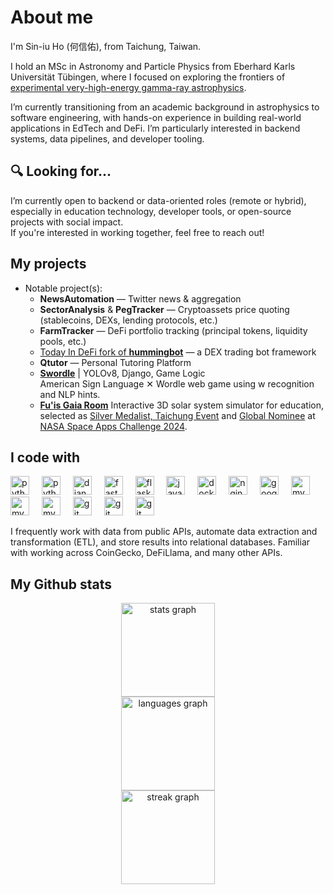 # About me

I'm Sin-iu Ho (何信佑), from Taichung, Taiwan. 

I hold an MSc in Astronomy and Particle Physics from Eberhard Karls Universität Tübingen, where I focused on exploring the frontiers of [experimental very-high-energy gamma-ray astrophysics](https://uni-tuebingen.de/fakultaeten/mathematisch-naturwissenschaftliche-fakultaet/fachbereiche/physik/institute/astronomie-und-astrophysik/astronomie-hea/forschung/prof-santangelo-abteilung-hochenergieastrophysik/beteiligung-an-experimenten/cta/).

I’m currently transitioning from an academic background in astrophysics to software engineering, with hands-on experience in building real-world applications in EdTech and DeFi. I’m particularly interested in backend systems, data pipelines, and developer tooling.

## 🔍 Looking for...

I’m currently open to backend or data-oriented roles (remote or hybrid), especially in education technology, developer tools, or open-source projects with social impact.  
If you're interested in working together, feel free to reach out!

## My projects
- Notable project(s):
  -  **NewsAutomation** — Twitter news & aggregation
  -  **SectorAnalysis** & **PegTracker** — Cryptoassets price quoting (stablecoins, DEXs, lending protocols, etc.)
  -  **FarmTracker** — DeFi portfolio tracking (principal tokens, liquidity pools, etc.)
  -  [Today In DeFi fork of **hummingbot**](https://github.com/Today-in-DeFi/hummingbot) — a DEX trading bot framework
  -  **Qtutor** — Personal Tutoring Platform
  - **[Swordle](https://github.com/learnai2024-team3-project/slgame)** | YOLOv8, Django, Game Logic  
  American Sign Language ✕ Wordle web game using w recognition and NLP hints.
  - **[Fu'is Gaia Room](https://github.com/keoinn/smorrery-webapp)**
    Interactive 3D solar system simulator for education, selected as [Silver Medalist, Taichung Event](https://www.facebook.com/photo/?fbid=571163252148718&set=a.206992605232453) and [Global Nominee](https://www.spaceappschallenge.org/nasa-space-apps-2024/find-a-team/yue-yuan-ren-tuan-yuan/?tab=project) at [NASA Space Apps Challenge 2024](https://www.spaceappschallenge.org/nasa-space-apps-2024/).
    
## I code with

<!-- https://profile-readme-generator.com/ -->


<div align="left">
  <img src="https://skillicons.dev/icons?i=py" height="30" alt="python logo"  />
  <img width="12" />
  <img src="https://skillicons.dev/icons?i=tensorflow" height="30" alt="python logo"  />
  <img width="12" />
  <img src="https://skillicons.dev/icons?i=django" height="30" alt="django logo"  />
  <img width="12" />
  <img src="https://skillicons.dev/icons?i=fastapi" height="30" alt="fastapi logo"  />
  <img width="12" />
  <img src="https://skillicons.dev/icons?i=flask" height="30" alt="flask logo"  />
  <img width="12" />
  <img src="https://skillicons.dev/icons?i=js" height="30" alt="javascript logo"  />
  <img width="12" />
  <img src="https://skillicons.dev/icons?i=docker" height="30" alt="docker logo"  />
  <img width="12" />
  <img src="https://skillicons.dev/icons?i=nginx" height="30" alt="nginx logo"  />
  <img width="12" />
  <img src="https://skillicons.dev/icons?i=gcp" height="30" alt="googlecloud logo"  />
  <img width="12" />
  <img src="https://skillicons.dev/icons?i=mysql" height="30" alt="mysql logo"  />
  <img width="12" />
  <img src="https://skillicons.dev/icons?i=postgres" height="30" alt="mysql logo"  />
  <img width="12" />
  <img src="https://skillicons.dev/icons?i=sqlite" height="30" alt="mysql logo"  />
  <img width="12" />
  <img src="https://skillicons.dev/icons?i=git" height="30" alt="git logo"  />
  <img width="12" />
  <img src="https://skillicons.dev/icons?i=bash" height="30" alt="git logo"  />
  <img width="12" />
  <img src="https://skillicons.dev/icons?i=linux" height="30" alt="git logo"  />
</div>

I frequently work with data from public APIs, automate data extraction and transformation (ETL), and store results into relational databases. Familiar with working across CoinGecko, DeFiLlama, and many other APIs.


## My Github stats
<div align="center">
  <img src="https://github-readme-stats.vercel.app/api?username=qavit&hide_title=false&hide_rank=false&show_icons=true&include_all_commits=true&count_private=true&disable_animations=false&theme=codeSTACKr&locale=en&hide_border=false&order=1" height="150" alt="stats graph" /> <br>
  <img src="https://github-readme-stats.vercel.app/api/top-langs?username=qavit&locale=en&hide_title=false&layout=compact&card_width=320&langs_count=5&theme=codeSTACKr&hide_border=false&order=2" height="150" alt="languages graph" /> <br>
  <img src="https://streak-stats.demolab.com?user=qavit&locale=en&mode=daily&theme=codeSTACKr&hide_border=false&border_radius=5&date_format=M%20j%5B,%20Y%5D&order=3" height="150" alt="streak graph"  />
</div>
